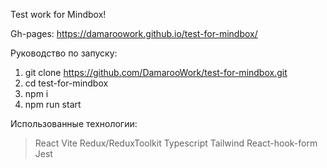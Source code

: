 Test work for Mindbox!

Gh-pages:
https://damaroowork.github.io/test-for-mindbox/

Руководство по запуску:
1. git clone https://github.com/DamarooWork/test-for-mindbox.git
2. cd test-for-mindbox
3. npm i
4. npm run start

Использованные технологии:
> React
> Vite
> Redux/ReduxToolkit
> Typescript
> Tailwind
> React-hook-form
> Jest
